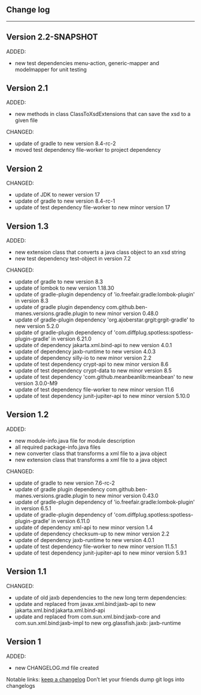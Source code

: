 ## Change log
----------------------

Version 2.2-SNAPSHOT
-------------

ADDED:

- new test dependencies menu-action, generic-mapper and modelmapper for unit testing


Version 2.1
-------------

ADDED:

- new methods in class ClassToXsdExtensions that can save the xsd to a given file

CHANGED:

- update of gradle to new version 8.4-rc-2
- moved test dependency file-worker to project dependency

Version 2
-------------

CHANGED:

- update of JDK to newer version 17
- update of gradle to new version 8.4-rc-1
- update of test dependency file-worker to new minor version 17

Version 1.3
-------------

ADDED:

- new extension class that converts a java class object to an xsd string
- new test dependency test-object in version 7.2

CHANGED:

- update of gradle to new version 8.3
- update of lombok to new version 1.18.30
- update of gradle-plugin dependency of 'io.freefair.gradle:lombok-plugin' in version 8.3
- update of gradle plugin dependency com.github.ben-manes.versions.gradle.plugin to new minor version 0.48.0
- update of gradle-plugin dependency 'org.ajoberstar.grgit:grgit-gradle' to new version 5.2.0
- update of gradle-plugin dependency of 'com.diffplug.spotless:spotless-plugin-gradle' in version 6.21.0
- update of dependency jakarta.xml.bind-api to new version 4.0.1
- update of dependency jaxb-runtime to new version 4.0.3
- update of dependency silly-io to new minor version 2.2
- update of test dependency crypt-api to new minor version 8.6
- update of test dependency crypt-data to new minor version 8.5
- update of test dependency 'com.github.meanbeanlib:meanbean' to new version 3.0.0-M9
- update of test dependency file-worker to new minor version 11.6
- update of test dependency junit-jupiter-api to new minor version 5.10.0

Version 1.2
-------------

ADDED:

- new module-info.java file for module description
- all required package-info.java files
- new converter class that transforms a xml file to a java object
- new extension class that transforms a xml file to a java object

CHANGED:

- update of gradle to new version 7.6-rc-2
- update of gradle plugin dependency com.github.ben-manes.versions.gradle.plugin to new minor version 0.43.0
- update of gradle-plugin dependency of 'io.freefair.gradle:lombok-plugin' in version 6.5.1
- update of gradle-plugin dependency of 'com.diffplug.spotless:spotless-plugin-gradle' in version 6.11.0
- update of dependency xml-api to new minor version 1.4
- update of dependency checksum-up to new minor version 2.2
- update of dependency jaxb-runtime to new version 4.0.1
- update of test dependency file-worker to new minor version 11.5.1
- update of test dependency junit-jupiter-api to new minor version 5.9.1

Version 1.1
-------------

CHANGED:

- update of old jaxb dependencies to the new long term dependencies:
- update and replaced from javax.xml.bind:jaxb-api to new jakarta.xml.bind:jakarta.xml.bind-api
- update and replaced from com.sun.xml.bind:jaxb-core and com.sun.xml.bind:jaxb-impl to new org.glassfish.jaxb:
  jaxb-runtime

Version 1
-------------

ADDED:

- new CHANGELOG.md file created

Notable links:
[keep a changelog](http://keepachangelog.com/en/1.0.0/) Don’t let your friends dump git logs into changelogs
